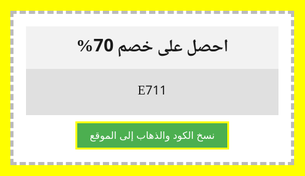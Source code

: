<!DOCTYPE html> <html lang="ar" dir="rtl"> <head> <meta charset="utf-8"> <meta name="viewport" content="width=device-width, initial-scale=1.0"> <link rel="stylesheet" href="https://unpkg.com/mvp.css"> <link rel="stylesheet" href="https://fonts.googleapis.com/earlyaccess/notonaskharabic.css"> <title>كود خصم</title> <style> html, body { font-family: 'Noto Naskh Arabic'; margin: 10px 20px; background-color: yellow; } .coupon { border: 5px dashed #bbb; width: 80%; margin: 0 auto; max-width: 600px; background-color: white; text-align: center; position: relative; padding: 20px; } .coupon h1 { margin: 0; padding: 10px; background-color: #f2f2f2; } .code { padding: 20px; font-size: 20px; background-color: #e0e0e0; margin-bottom: 10px; } .copy-btn { padding: 10px 20px; background-color: #4CAF50; color: white; border: none; cursor: pointer; font-size: 16px; border: 3px solid yellow; } .copy-btn:hover { background-color: #45a049; } </style> </head> <body> <div class="coupon"> <h1>احصل على خصم 70%</h1> <div class="code" id="couponCode">E711</div> <button class="copy-btn" onclick="copyAndRedirect()">نسخ الكود والذهاب إلى الموقع</button> </div> <script> function copyAndRedirect() { var code = document.getElementById("couponCode").innerText; navigator.clipboard.writeText(code).then(function() { alert('تم نسخ الكود: ' + code); window.location.href = "https://www.noon.com/saudi-ar/"; }, function(err) { console.error('فشل النسخ: ', err); }); } </script> </body> </html>
